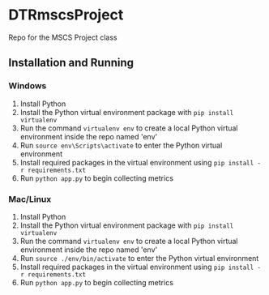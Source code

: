 # DTRmscsProject
Repo for the MSCS Project class

## Installation and Running

### Windows
1. Install Python
2. Install the Python virtual environment package with `pip install virtualenv`
3. Run the command `virtualenv env` to create a local Python virtual environment inside the repo named 'env'
4. Run `source env\Scripts\activate` to enter the Python virtual environment
5. Install required packages in the virtual environment using `pip install -r requirements.txt`
6. Run `python app.py` to begin collecting metrics

### Mac/Linux
1. Install Python
2. Install the Python virtual environment package with `pip install virtualenv`
3. Run the command `virtualenv env` to create a local Python virtual environment inside the repo named 'env'
4. Run `source ./env/bin/activate` to enter the Python virtual environment
5. Install required packages in the virtual environment using `pip install -r requirements.txt`
6. Run `python app.py` to begin collecting metrics
